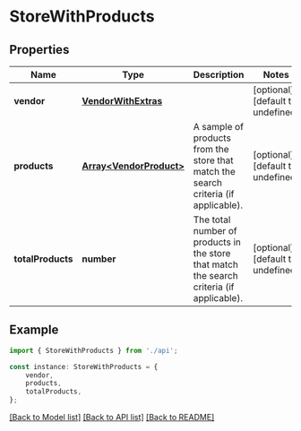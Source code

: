 # StoreWithProducts


## Properties

Name | Type | Description | Notes
------------ | ------------- | ------------- | -------------
**vendor** | [**VendorWithExtras**](VendorWithExtras.md) |  | [optional] [default to undefined]
**products** | [**Array&lt;VendorProduct&gt;**](VendorProduct.md) | A sample of products from the store that match the search criteria (if applicable). | [optional] [default to undefined]
**totalProducts** | **number** | The total number of products in the store that match the search criteria (if applicable). | [optional] [default to undefined]

## Example

```typescript
import { StoreWithProducts } from './api';

const instance: StoreWithProducts = {
    vendor,
    products,
    totalProducts,
};
```

[[Back to Model list]](../README.md#documentation-for-models) [[Back to API list]](../README.md#documentation-for-api-endpoints) [[Back to README]](../README.md)
